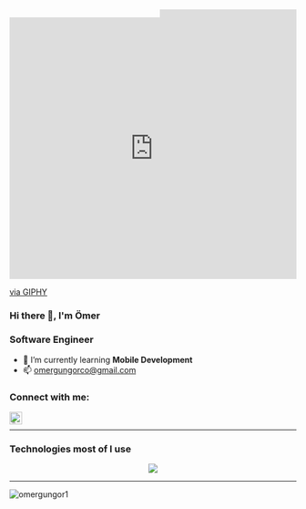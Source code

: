 <iframe align='right' src="https://giphy.com/embed/dgWtLi9PEXrlhxdn9L" width="240" height="219" frameBorder="0" class="giphy-embed" allowFullScreen></iframe><p><a href="https://giphy.com/gifs/cowsandstars-work-computer-laptop-dgWtLi9PEXrlhxdn9L"></a></p>

<div style="width:100%;height:0;padding-bottom:91%;position:relative;"><iframe src="https://giphy.com/embed/dgWtLi9PEXrlhxdn9L" width="100%" height="100%" style="position:absolute" frameBorder="0" class="giphy-embed"></iframe></div><p><a href="https://giphy.com/gifs/cowsandstars-work-computer-laptop-dgWtLi9PEXrlhxdn9L">via GIPHY</a></p>

### Hi there 👋, I'm Ömer

### Software Engineer

- 🌱 I’m currently learning **Mobile Development**
- 📫 omergungorco@gmail.com

### Connect with me:

[<img align="left" alt="Ömer Güngör | Linkedin" width="22px" src="https://skillicons.dev/icons?i=linkedin" />](https://www.linkedin.com/in/omer-gungorr/)
<br />

---

### Technologies most of I use

<p align="center">
  <a href="https://skillicons.dev">
    <img src="https://skillicons.dev/icons?i=nodejs,js,mysql,c,html,css,mongodb,github,git,vscode" />
  </a>
</p>

---

<p><img align="left" src="https://github-readme-stats.vercel.app/api/top-langs?username=omergungor1&show_icons=true&locale=en&layout=compact" alt="omergungor1" /></p>
